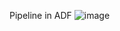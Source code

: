 Pipeline in ADF
![image](https://github.com/user-attachments/assets/28e119be-4152-40c6-8270-bba7c37db675)

